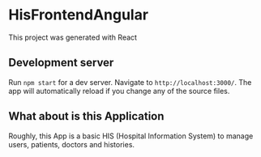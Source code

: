 # HisFrontendAngular

This project was generated with React

## Development server

Run `npm start` for a dev server. Navigate to `http://localhost:3000/`. The app will automatically reload if you change any of the source files.

## What about is this Application

Roughly, this App is a basic HIS (Hospital Information System) to manage users, patients, doctors and histories.